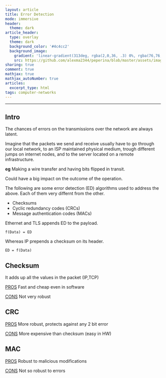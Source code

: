 ```yaml
---
layout: article
title: Error Detection
mode: immersive
header:
  theme: dark
article_header:
  type: overlay
  theme: dark
  background_color: '#4c4cc2'
  background_image:
    gradient: 'linear-gradient(313deg, rgba(2,0,36, .3) 0%, rgba(76,76,194, .3) 47%, rgba(0,212,255, .6) 100%)'
    src: https://github.com/alexma2344/peperina/blob/master/assets/images/don-ripper.jpg?raw=true"
sharing: true
comment: true
mathjax: true
mathjax_autoNumber: true
articles:
  excerpt_type: html
tags: computer-networks
---
```


<!--more-->

---

## Intro

The chances of errors on the transmissions over the network are always latent.

Imagine that the packets we send and receive usually have to go through our local network, to an ISP maintained physical medium, trough different jumps on internet nodes, and to the server located on a remote infrastructure.

**eg** Making a wire transfer and having bits flipped in transit.

Could have a big impact on the outcome of the operation.

The following are some error detection (ED) algorithms used to address the above. Each of them very differnt from the other.
- Checksums
- Cyclic redundancy codes (CRCs)
- Message authentication codes (MACs)

Ethernet and TLS appends ED to the payload. 

	f(Data) = ED

Whereas IP prepends a checksum on its header.

	ED = f(Data)


## Checksum

It adds up all the values in the packet (IP,TCP)

<a class="button button--primary button--rounded button--xs" href="">PROS</a> Fast and cheap even in software

<a class="button button--primary button--rounded button--xs" href="">CONS</a> Not very robust


## CRC

<a class="button button--primary button--rounded button--xs" href="">PROS</a> More robust, protects against any 2 bit error

<a class="button button--primary button--rounded button--xs" href="">CONS</a> More expensive than checksum (easy in HW)

## MAC

<a class="button button--primary button--rounded button--xs" href="">PROS</a> Robust to malicious modifications

<a class="button button--primary button--rounded button--xs" href="">CONS</a> Not so robust to errors
